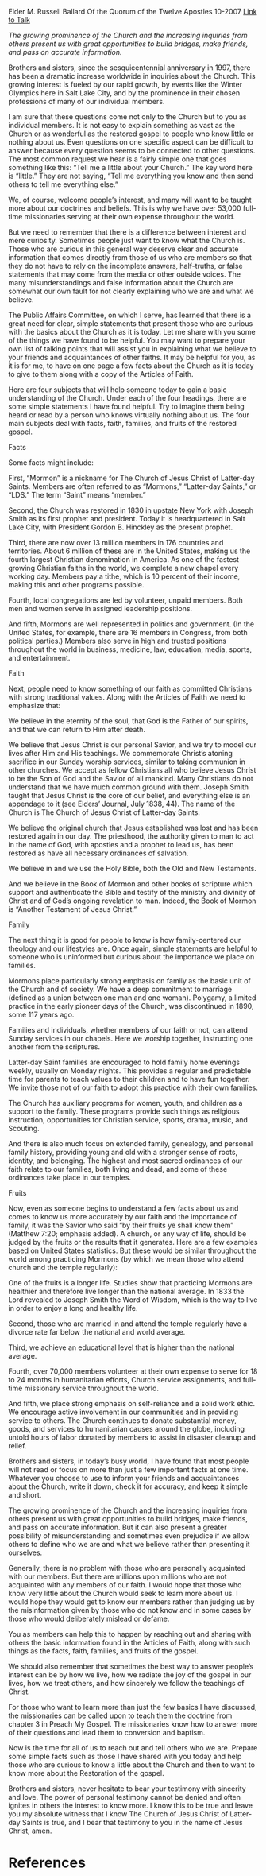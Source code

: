 Elder M. Russell Ballard
Of the Quorum of the Twelve Apostles
10-2007
[Link to Talk](https://www.churchofjesuschrist.org/study/general-conference/2007/10/faith-family-facts-and-fruits?lang=eng)

_The growing prominence of the Church and the increasing inquiries from others present us with great opportunities to build bridges, make friends, and pass on accurate information._

Brothers and sisters, since the sesquicentennial anniversary in 1997, there has been a dramatic increase worldwide in inquiries about the Church. This growing interest is fueled by our rapid growth, by events like the Winter Olympics here in Salt Lake City, and by the prominence in their chosen professions of many of our individual members.

I am sure that these questions come not only to the Church but to you as individual members. It is not easy to explain something as vast as the Church or as wonderful as the restored gospel to people who know little or nothing about us. Even questions on one specific aspect can be difficult to answer because every question seems to be connected to other questions. The most common request we hear is a fairly simple one that goes something like this: “Tell me a little about your Church.” The key word here is “little.” They are not saying, “Tell me everything you know and then send others to tell me everything else.”

We, of course, welcome people’s interest, and many will want to be taught more about our doctrines and beliefs. This is why we have over 53,000 full-time missionaries serving at their own expense throughout the world.

But we need to remember that there is a difference between interest and mere curiosity. Sometimes people just want to know what the Church is. Those who are curious in this general way deserve clear and accurate information that comes directly from those of us who are members so that they do not have to rely on the incomplete answers, half-truths, or false statements that may come from the media or other outside voices. The many misunderstandings and false information about the Church are somewhat our own fault for not clearly explaining who we are and what we believe.

The Public Affairs Committee, on which I serve, has learned that there is a great need for clear, simple statements that present those who are curious with the basics about the Church as it is today. Let me share with you some of the things we have found to be helpful. You may want to prepare your own list of talking points that will assist you in explaining what we believe to your friends and acquaintances of other faiths. It may be helpful for you, as it is for me, to have on one page a few facts about the Church as it is today to give to them along with a copy of the Articles of Faith.

Here are four subjects that will help someone today to gain a basic understanding of the Church. Under each of the four headings, there are some simple statements I have found helpful. Try to imagine them being heard or read by a person who knows virtually nothing about us. The four main subjects deal with facts, faith, families, and fruits of the restored gospel.





Facts



Some facts might include:





First, “Mormon” is a nickname for The Church of Jesus Christ of Latter-day Saints. Members are often referred to as “Mormons,” “Latter-day Saints,” or “LDS.” The term “Saint” means “member.”





Second, the Church was restored in 1830 in upstate New York with Joseph Smith as its first prophet and president. Today it is headquartered in Salt Lake City, with President Gordon B. Hinckley as the present prophet.





Third, there are now over 13 million members in 176 countries and territories. About 6 million of these are in the United States, making us the fourth largest Christian denomination in America. As one of the fastest growing Christian faiths in the world, we complete a new chapel every working day. Members pay a tithe, which is 10 percent of their income, making this and other programs possible.





Fourth, local congregations are led by volunteer, unpaid members. Both men and women serve in assigned leadership positions.





And fifth, Mormons are well represented in politics and government. (In the United States, for example, there are 16 members in Congress, from both political parties.) Members also serve in high and trusted positions throughout the world in business, medicine, law, education, media, sports, and entertainment.











Faith



Next, people need to know something of our faith as committed Christians with strong traditional values. Along with the Articles of Faith we need to emphasize that:





We believe in the eternity of the soul, that God is the Father of our spirits, and that we can return to Him after death.





We believe that Jesus Christ is our personal Savior, and we try to model our lives after Him and His teachings. We commemorate Christ’s atoning sacrifice in our Sunday worship services, similar to taking communion in other churches. We accept as fellow Christians all who believe Jesus Christ to be the Son of God and the Savior of all mankind. Many Christians do not understand that we have much common ground with them. Joseph Smith taught that Jesus Christ is the core of our belief, and everything else is an appendage to it (see Elders’ Journal, July 1838, 44). The name of the Church is The Church of Jesus Christ of Latter-day Saints.





We believe the original church that Jesus established was lost and has been restored again in our day. The priesthood, the authority given to man to act in the name of God, with apostles and a prophet to lead us, has been restored as have all necessary ordinances of salvation.





We believe in and we use the Holy Bible, both the Old and New Testaments.





And we believe in the Book of Mormon and other books of scripture which support and authenticate the Bible and testify of the ministry and divinity of Christ and of God’s ongoing revelation to man. Indeed, the Book of Mormon is “Another Testament of Jesus Christ.”











Family



The next thing it is good for people to know is how family-centered our theology and our lifestyles are. Once again, simple statements are helpful to someone who is uninformed but curious about the importance we place on families.





Mormons place particularly strong emphasis on family as the basic unit of the Church and of society. We have a deep commitment to marriage (defined as a union between one man and one woman). Polygamy, a limited practice in the early pioneer days of the Church, was discontinued in 1890, some 117 years ago.





Families and individuals, whether members of our faith or not, can attend Sunday services in our chapels. Here we worship together, instructing one another from the scriptures.





Latter-day Saint families are encouraged to hold family home evenings weekly, usually on Monday nights. This provides a regular and predictable time for parents to teach values to their children and to have fun together. We invite those not of our faith to adopt this practice with their own families.





The Church has auxiliary programs for women, youth, and children as a support to the family. These programs provide such things as religious instruction, opportunities for Christian service, sports, drama, music, and Scouting.





And there is also much focus on extended family, genealogy, and personal family history, providing young and old with a stronger sense of roots, identity, and belonging. The highest and most sacred ordinances of our faith relate to our families, both living and dead, and some of these ordinances take place in our temples.











Fruits



Now, even as someone begins to understand a few facts about us and comes to know us more accurately by our faith and the importance of family, it was the Savior who said “by their fruits ye shall know them” (Matthew 7:20; emphasis added). A church, or any way of life, should be judged by the fruits or the results that it generates. Here are a few examples based on United States statistics. But these would be similar throughout the world among practicing Mormons (by which we mean those who attend church and the temple regularly):





One of the fruits is a longer life. Studies show that practicing Mormons are healthier and therefore live longer than the national average. In 1833 the Lord revealed to Joseph Smith the Word of Wisdom, which is the way to live in order to enjoy a long and healthy life.





Second, those who are married in and attend the temple regularly have a divorce rate far below the national and world average.





Third, we achieve an educational level that is higher than the national average.





Fourth, over 70,000 members volunteer at their own expense to serve for 18 to 24 months in humanitarian efforts, Church service assignments, and full-time missionary service throughout the world.





And fifth, we place strong emphasis on self-reliance and a solid work ethic. We encourage active involvement in our communities and in providing service to others. The Church continues to donate substantial money, goods, and services to humanitarian causes around the globe, including untold hours of labor donated by members to assist in disaster cleanup and relief.





Brothers and sisters, in today’s busy world, I have found that most people will not read or focus on more than just a few important facts at one time. Whatever you choose to use to inform your friends and acquaintances about the Church, write it down, check it for accuracy, and keep it simple and short.

The growing prominence of the Church and the increasing inquiries from others present us with great opportunities to build bridges, make friends, and pass on accurate information. But it can also present a greater possibility of misunderstanding and sometimes even prejudice if we allow others to define who we are and what we believe rather than presenting it ourselves.

Generally, there is no problem with those who are personally acquainted with our members. But there are millions upon millions who are not acquainted with any members of our faith. I would hope that those who know very little about the Church would seek to learn more about us. I would hope they would get to know our members rather than judging us by the misinformation given by those who do not know and in some cases by those who would deliberately mislead or defame.

You as members can help this to happen by reaching out and sharing with others the basic information found in the Articles of Faith, along with such things as the facts, faith, families, and fruits of the gospel.

We should also remember that sometimes the best way to answer people’s interest can be by how we live, how we radiate the joy of the gospel in our lives, how we treat others, and how sincerely we follow the teachings of Christ.

For those who want to learn more than just the few basics I have discussed, the missionaries can be called upon to teach them the doctrine from chapter 3 in Preach My Gospel. The missionaries know how to answer more of their questions and lead them to conversion and baptism.

Now is the time for all of us to reach out and tell others who we are. Prepare some simple facts such as those I have shared with you today and help those who are curious to know a little about the Church and then to want to know more about the Restoration of the gospel.

Brothers and sisters, never hesitate to bear your testimony with sincerity and love. The power of personal testimony cannot be denied and often ignites in others the interest to know more. I know this to be true and leave you my absolute witness that I know The Church of Jesus Christ of Latter-day Saints is true, and I bear that testimony to you in the name of Jesus Christ, amen.

# References
